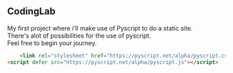 ## CodingLab
My first project where i'll make use of Pyscript to do a static site.
<br>
There's alot of possibilities for the use of pyscript.<br>
Feel free to begin your journey.
```HTML
    <link rel="stylesheet" href="https://pyscript.net/alpha/pyscript.css" />
<script defer src="https://pyscript.net/alpha/pyscript.js"></script>
```
